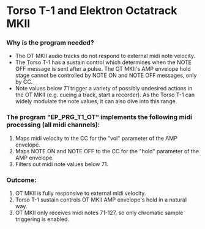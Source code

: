 # Torso T-1 and Elektron Octatrack MKII 

### Why is the program needed?
- The OT MKII audio tracks do not respond to external midi note velocity.
- The Torso T-1 has a sustain control which determines when the NOTE OFF message is sent after a pulse. The OT MKII's AMP envelope hold stage cannot be controlled by NOTE ON and NOTE OFF messages, only by CC.
- Note values below 71 trigger a variety of possibly undesired actions in the OT MKII (e.g. cueing a track, start a recorder). As the Torso T-1 can widely modulate the note values, it can also dive into this range.  

### The program "EP_PRG_T1_OT" implements the following midi processing (all midi channels):
1) Maps midi velocity to the CC for the "vol" parameter of the AMP envelope.
2) Maps NOTE ON and NOTE OFF to the CC for the "hold" parameter of the AMP envelope.
3) Filters out midi note values below 71.

### Outcome:
1) OT MKII is fully responsive to external midi velocity.
2) Torso T-1 sustain controls OT MKII AMP envelope's hold in a natural way.
3) OT MKII only receives midi notes 71-127, so only chromatic sample triggering is enabled.


